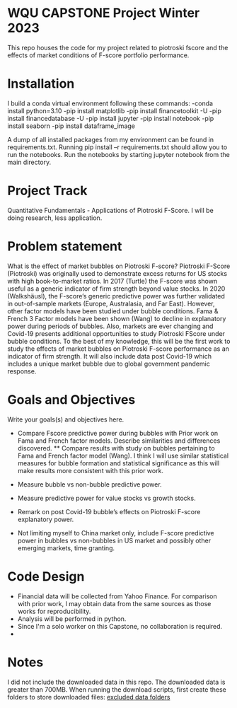 # WQU CAPSTONE Project Winter 2023
This repo houses the code for my project related to piotroski fscore and the effects of market conditions of F-score portfolio performance.

# Installation
I build a conda virtual environment following these commands:
-conda install python=3.10
-pip install matplotlib
-pip install financetoolkit -U
-pip install financedatabase -U
-pip install jupyter
-pip install notebook
-pip install seaborn
-pip install dataframe_image

A dump of all installed packages from my environment can be found in requirements.txt. Running pip install –r requirements.txt should allow you to run the notebooks.
Run the notebooks by starting jupyter notebook from the main directory.

# Project Track
Quantitative Fundamentals - Applications of Piotroski F-Score. I will be doing research, less
application.

# Problem statement
What is the effect of market bubbles on Piotroski F-score? Piotroski F-Score (Piotroski) was originally
used to demonstrate excess returns for US stocks with high book-to-market ratios. In 2017 (Turtle)
the F-score was shown useful as a generic indicator of firm strength beyond value stocks. In 2020
(Walkshäusl), the F-score’s generic predictive power was further validated in out-of-sample markets
(Europe, Australasia, and Far East). However, other factor models have been studied under bubble
conditions. Fama & French 3 Factor models have been shown (Wang) to decline in explanatory power
during periods of bubbles. Also, markets are ever changing and Covid-19 presents additional
opportunities to study Piotroski FScore under bubble conditions. To the best of my knowledge, this
will be the first work to study the effects of market bubbles on Piotroski F-score performance as an
indicator of firm strength. It will also include data post Covid-19 which includes a unique market
bubble due to global government pandemic response.

# Goals and Objectives
Write your goals(s) and objectives here.
* Compare Fscore predictive power during bubbles with Prior work on Fama and French factor
models. Describe similarities and differences discovered.
** Compare results with study on bubbles pertaining to Fama and French factor model
(Wang). I think I will use similar statistical measures for bubble formation and
statistical significance as this will make results more consistent with this prior work.

* Measure bubble vs non-bubble predictive power.
* Measure predictive power for value stocks vs growth stocks.
* Remark on post Covid-19 bubble’s effects on Piotroski F-score explanatory power.
* Not limiting myself to China market only, include F-score predictive power in bubbles vs
non-bubbles in US market and possibly other emerging markets, time granting.

# Code Design
* Financial data will be collected from Yahoo Finance. For comparison with prior work, I may
obtain data from the same sources as those works for reproducibility.
* Analysis will be performed in python.
* Since I'm a solo worker on this Capstone, no collaboration is required.
* 
# Notes
I did not include the downloaded data in this repo. The downloaded data is greater than 700MB. When running the download scripts, first create these folders to store downloaded files:
[excluded data folders](tables/missing_data.png)
